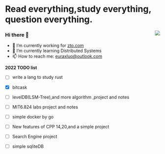 # Read everything,study everything, question everything.

<a href="https://github.com/euraxluo"><img align='right' src="https://github-readme-stats.vercel.app/api?username=euraxluo&show_icons=true&theme=radical&count_private=true"></a>

### Hi there 👋
- 🔭 I’m currently working for [zto.com](http://zto.com)
- 🌱 I’m currently learning Distributed Systems
- 📫 How to reach me: [euraxluo@outlook.com](euraxluo@outlook.com)

**2022 TODO list**
- [ ] write a lang to study rust
- [x] bitcask
- [ ] levelDB(LSM-Tree),and more algorithm ,project and notes
- [ ] MIT6.824 labs project and notes
- [ ] simple docker by go
- [ ] New features of CPP 14,20,and a simple project
- [ ] Search Engine project
- [ ] simple sqliteDB


